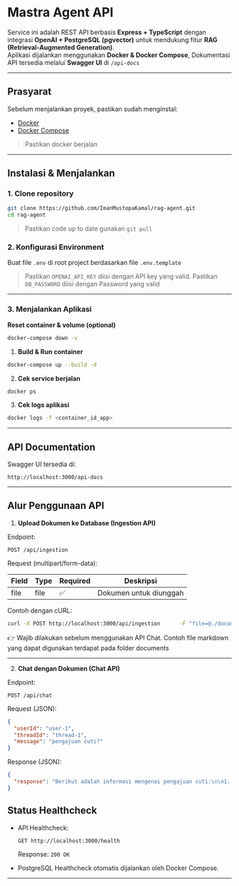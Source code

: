 # Mastra Agent API

Service ini adalah REST API berbasis **Express + TypeScript** dengan integrasi **OpenAI + PostgreSQL (pgvector)** untuk mendukung fitur **RAG (Retrieval-Augmented Generation)**.  
Aplikasi dijalankan menggunakan **Docker & Docker Compose**, Dokumentasi API tersedia melalui **Swagger UI** di `/api-docs`

---

## Prasyarat

Sebelum menjalankan proyek, pastikan sudah menginstal:

- [Docker](https://docs.docker.com/get-docker/)
- [Docker Compose](https://docs.docker.com/compose/)

> Pastikan docker berjalan 

---

## Instalasi & Menjalankan

### 1. Clone repository

```bash
git clone https://github.com/ImanMustopaKamal/rag-agent.git
cd rag-agent
```
> Pastikan code up to date gunakan ```git pull```

### 2. Konfigurasi Environment

Buat file `.env` di root project berdasarkan file `.env.template`

> Pastikan `OPENAI_API_KEY` diisi dengan API key yang valid.
> Pastikan `DB_PASSWORD` diisi dengan Password yang valid

---

### 3. Menjalankan Aplikasi

**Reset container & volume (optional)**
```bash
docker-compose down -v
```

1. **Build & Run container**

```bash
docker-compose up --build -d
```

2. **Cek service berjalan**

```bash
docker ps
```

3. **Cek logs aplikasi**

```bash
docker logs -f <container_id_app>
```

---

## API Documentation

Swagger UI tersedia di:

```
http://localhost:3000/api-docs
```

---

## Alur Penggunaan API

1. **Upload Dokumen ke Database (Ingestion API)**

  Endpoint:

  ```
  POST /api/ingestion
  ```

  Request (multipart/form-data):

  | Field | Type | Required | Deskripsi              |
  | ----- | ---- | -------- | ---------------------- |
  | file  | file | ✅       | Dokumen untuk diunggah |

  Contoh dengan cURL:

  ```bash
  curl -X POST http://localhost:3000/api/ingestion      -F "file=@./documents/sample.pdf"
  ```

  👉 Wajib dilakukan sebelum menggunakan API Chat. Contoh file markdown yang dapat digunakan terdapat pada folder documents

---

2. **Chat dengan Dokumen (Chat API)**

  Endpoint:

  ```
  POST /api/chat
  ```

  Request (JSON):

  ```json
  {
    "userId": "user-1",
    "threadId": "thread-1",
    "message": "pengajuan cuti?"
  }
  ```

  Response (JSON):

  ```json
  {
    "response": "Berikut adalah informasi mengenai pengajuan cuti:\n\n1. **Cuti Tahunan**: Karyawan berhak atas 12 hari cuti tahunan berbayar per tahun. Permintaan cuti harus diajukan melalui sistem HRIS minimal 7 hari kerja sebelumnya. Cuti yang tidak digunakan tidak dapat diakumulasikan ke tahun berikutnya.\n\n2. **Cuti Sakit**: Karyawan berhak atas 5 hari cuti sakit berbayar per tahun tanpa perlu surat dokter. Untuk cuti sakit lebih dari 2 hari berturut-turut, surat keterangan dokter wajib dilampirkan.\n\n3. **Cuti Hamil dan Melahirkan**: Karyawati berhak atas 3 bulan cuti melahirkan berbayar sesuai dengan peraturan pemerintah.\n\n4. **Cuti Khusus**: Cuti untuk acara keluarga penting (misalnya, pernikahan, duka cita) akan dipertimbangkan secara kasus per kasus oleh manajemen."
  }
  ```

## Status Healthcheck

- API Healthcheck:

  ```
  GET http://localhost:3000/health
  ```

  Response: `200 OK`

- PostgreSQL Healthcheck otomatis dijalankan oleh Docker Compose.

---
